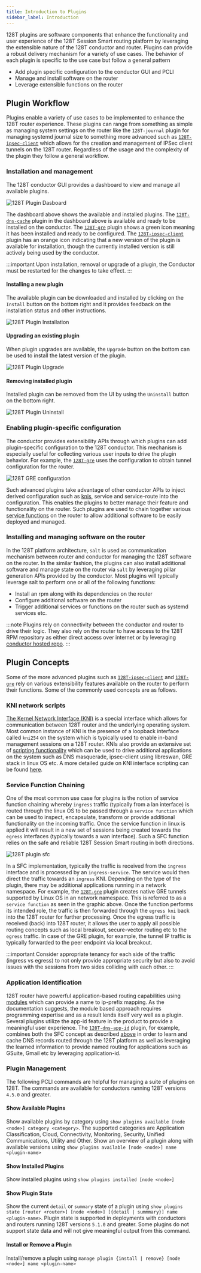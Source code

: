 ```yaml
---
title: Introduction to Plugins
sidebar_label: Introduction
---
```


128T plugins are software components that enhance the functionality and user experience of the 128T Session Smart routing platform by leveraging the extensible nature of the 128T conductor and router. Plugins can provide a robust delivery mechanism for a variety of use cases. The behavior of each plugin is specific to the use case but follow a general pattern

* Add plugin specific configuration to the conductor GUI and PCLI
* Manage and install software on the router
* Leverage extensible functions on the router


## Plugin Workflow
Plugins enable a variety of use cases to be implemented to enhance the 128T router experience. These plugins can range from something as simple as managing system settings on the router like the `128T-journal` plugin for managing systemd journal size to something more advanced such as [`128T-ipsec-client`](plugin_ipsec_client.md) which allows for the creation and management of IPSec client tunnels on the 128T router. Regardless of the usage and the complexity of the plugin they follow a general workflow.

### Installation and management
The 128T conductor GUI provides a dashboard to view and manage all available plugins.

![128T Plugin Dasboard](/img/plugins_dashboard.png)

The dashboard above shows the available and installed plugins. The [`128T-dns-cache`](plugin_dns_cache.md) plugin in the dashboard above is available and ready to be installed on the conductor. The [`128T-gre`](plugin_gre.md) plugin shows a green icon meaning it has been installed and ready to be configured. The [`128T-ipsec-client`](plugin_ipsec_client.md) plugin has an orange icon indicating that a new version of the plugin is available for installation, though the currently installed version is still actively being used by the conductor.

:::important
Upon installation, removal or upgrade of a plugin, the Conductor must be restarted for the changes to take effect.
:::

#### Installing a new plugin
The available plugin can be downloaded and installed by clicking on the `Install` button on the bottom right and it provides feedback on the installation status and other instructions.

![128T Plugin Installation](/img/plugin_install.gif)

#### Upgrading an existing plugin
When plugin upgrades are available, the `Upgrade` button on the bottom can be used to install the latest version of the plugin.

![128T Plugin Upgrade](/img/plugin_upgrade.gif)


#### Removing installed plugin
Installed plugin can be removed from the UI by using the `Uninstall` button on the bottom right.

![128T Plugin Uninstall](/img/plugin_uninstall.gif)

### Enabling plugin-specific configuration
The conductor provides extensibility APIs through which plugins can add plugin-specific configuration to the 128T conductor. This mechanism is especially useful for collecting various user inputs to drive the plugin behavior. For example, the [`128T-gre`](plugin_gre.md) uses the configuration to obtain tunnel configuration for the router.

![128T GRE configuration](/img/plugin_gre_config.gif)

Such advanced plugins take advantage of other conductor APIs to inject derived configuration such as [knis](#kni-network-scripts), service and service-route into the configuration. This enables the plugins to better manage their feature and functionality on the router.  Such plugins are used to chain together various [service functions](#service-function-chaining) on the router to allow additional software to be easily deployed and managed.

### Installing and managing software on the router
In the 128T platform architecture, `salt` is used as communication mechanism between router and conductor for managing the 128T software on the router. In the similar fashion, the plugins can also install additional software and manage state on the router via `salt` by leveraging pillar generation APIs provided by the conductor. Most plugins will typically leverage salt to perform one or all of the following functions:

* Install an rpm along with its dependencies on the router
* Configure additional software on the router
* Trigger additional services or functions on the router such as systemd services etc.

:::note
Plugins rely on connectivity between the conductor and router to drive their logic. They also rely on the router to have access to the 128T RPM repository as either direct access over internet or by leveraging [conductor hosted repo](intro_upgrading.md#routers-with-restricted-internet-access).
:::

## Plugin Concepts
Some of the more advanced plugins such as [`128T-ipsec-client`](plugin_ipsec_client.md) and [`128T-gre`](plugin_gre.md) rely on various extensibility features available on the router to perform their functions. Some of the commonly used concepts are as follows.

### KNI network scripts
[The Kernel Network Interface (KNI)](https://doc.dpdk.org/guides/prog_guide/kernel_nic_interface.html) is a special interface which allows for communication between 128T router and the underlying operating system. Most common instance of KNI is the presence of a loopback interface called `kni254` on the system which is typically used to enable in-band management sessions on a 128T router. KNIs also provide an extensive set of [scripting functionality](plugin_kni_namespace_scripts.md) which can be used to drive additional applications on the system such as DNS masquerade, ipsec-client using libreswan, GRE stack in linux OS etc. A more detailed guide on KNI interface scripting can be found [here](concepts_kni.md).

### Service Function Chaining
One of the most common use case for plugins is the notion of service function chaining whereby `ingress` traffic (typically from a lan interface) is routed through the linux OS to be passed through a `service function` which can be used to inspect, encapsulate, transform or provide additional functionality on the incoming traffic. Once the service function in linux is applied it will result in a new set of sessions being created towards the `egress` interfaces (typically towards a wan interface). Such a SFC function relies on the safe and reliable 128T Session Smart routing in both directions.

![128T plugin sfc](/img/plugin_sfc.png)

In a SFC implementation, typically the traffic is received from the `ingress` interface and is processed by an `ingress-service`. The service would then direct the traffic towards an `ingress` KNI. Depending on the type of the plugin, there may be additional applications running in a network namespace. For example, the [`128T-gre`](plugin_gre.md) plugin creates native GRE tunnels supported by Linux OS in an network namespace. This is referred to as a `service function` as seen in the graphic above. Once the function performs its intended role, the traffic is then forwarded through the `egress kni` back into the 128T router for further processing. Once the egress traffic is received (back) into 128T router, it allows the user to apply all possible routing concepts such as local breakout, secure-vector routing etc to the `egress` traffic. In case of the GRE plugin, for example, the tunnel IP traffic is typically forwarded to the peer endpoint via local breakout.

:::important
Consider appropriate tenancy for each side of the traffic (ingress vs egress) to not only provide appropriate security but also to avoid issues with the sessions from two sides colliding with each other.
:::

### Application Identification
128T router have powerful application-based routing capabilities using [modules](concepts_appid.md#appid-using-modules) which can provide a name to ip-prefix mapping. As the documentation suggests, the module based approach requires programming expertise and as a result lends itself very well as a plugin. Several plugins utilize the app-id feature in the product to provide a meaningful user experience. The [`128T-dns-app-id`](plugin_dns_app_id.md) plugin, for example, combines both the SFC concept as described [above](#service-function-chaining) in order to learn and cache DNS records routed through the 128T platform as well as leveraging the learned information to provide named routing for applications such as GSuite, Gmail etc by leveraging application-id.

### Plugin Management
The following PCLI commands are helpful for managing a suite of plugins on 128T. The commands are available for conductors running 128T versions `4.5.0` and greater.

#### Show Available Plugins
Show available plugins by category using `show plugins available [node <node>] category <category>`. The supported categories are Application Classification, Cloud, Connectivity, Monitoring, Security, Unified Communications, Utility and Other. Show an overview of a plugin along with available versions using `show plugins available [node <node>] name <plugin-name>`

#### Show Installed Plugins
Show installed plugins using `show plugins installed [node <node>]`

#### Show Plugin State
Show the current `detail` or `summary` state of a plugin using `show plugins state [router <router>] [node <node>] [{detail | summmary}] name <plugin-name>`. Plugin state is supported in deployments with conductors and routers running 128T versions `5.1.0` and greater. Some plugins do not support state data and will not give meaningful output from this command.

#### Install or Remove a Plugin
Install/remove a plugin using `manage plugin {install | remove} [node <node>] name <plugin-name>`
